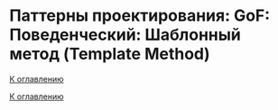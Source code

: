 # Паттерны проектирования: GoF: Поведенческий: Шаблонный метод (Template Method)

<!--
https://refactoring.guru/ru/design-patterns/catalog
https://habr.com/ru/articles/277295/
-->

[К оглавлению](../../README.md)



[К оглавлению](../../README.md)
